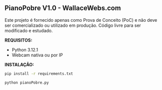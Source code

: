 ## PianoPobre V1.0 - WallaceWebs.com

Este projeto é fornecido apenas como Prova de Conceito (PoC) e não deve ser comercializado ou utilizado em produção. Código livre para ser modificado e estudado.

**REQUISITOS:**

* Python 3.12.1
* Webcam nativa ou por IP

**INSTALAÇÃO:**

```bash
pip install -r requirements.txt

python pianoPobre.py
```
